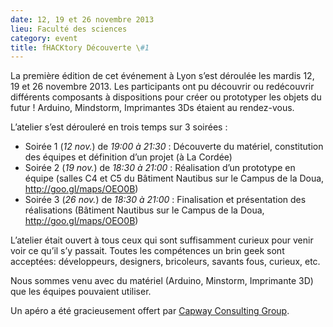```yaml
---
date: 12, 19 et 26 novembre 2013
lieu: Faculté des sciences
category: event
title: fHACKtory Découverte \#1
---
```


La première édition de cet événement à Lyon s’est déroulée les mardis 12, 19 et 26 novembre 2013. Les participants ont pu découvrir ou redécouvrir différents composants à dispositions pour créer ou prototyper les objets du futur ! Arduino, Mindstorm, Imprimantes 3Ds étaient au rendez-vous.

L’atelier s’est dérouleré en trois temps sur 3 soirées :
 
* Soirée 1 (*12 nov.*) de *19:00 à 21:30* : Découverte du matériel, constitution des équipes et définition d’un projet (à  La Cordée)
* Soirée 2 (*19 nov.*) de *18:30 à 21:00* : Réalisation d’un prototype en équipe (salles C4 et C5 du Bâtiment Nautibus sur le Campus de la Doua, http://goo.gl/maps/OEO0B)
* Soirée 3 (*26 nov.*) de *18:30 à 21:00* : Finalisation et présentation des réalisations (Bâtiment Nautibus sur le Campus de la Doua, http://goo.gl/maps/OEO0B)

L’atelier était ouvert à tous ceux qui sont suffisamment curieux pour venir voir ce qu’il s’y passait. Toutes les compétences un brin geek sont acceptées: développeurs, designers, bricoleurs, savants fous, curieux, etc.

Nous sommes venu avec du matériel (Arduino, Minstorm, Imprimante 3D) que les équipes pouvaient utiliser.

Un apéro a été gracieusement offert par [Capway Consulting Group](http://capwaycg.fr/).
